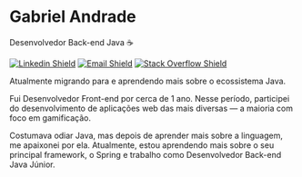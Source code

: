 # Gabriel Andrade
Desenvolvedor Back-end Java ☕

[![Linkedin Shield](https://img.shields.io/static/v1?label=&message=dev-gabrielandrade&color=0a66c2&style=flat-square&logo=Linkedin&logoColor=ffffff&link=https://www.linkedin.com/in/dev-gabrielandrade)](https://www.linkedin.com/in/dev-gabrielandrade)
[![Email Shield](https://img.shields.io/static/v1?label=&message=me@gabrielandrade.dev&color=005ff9&style=flat-square&logo=Mail.ru&logoColor=ffffff&link=mailto:me@gabrielandrade.dev)](mailto:me@gabrielandrade.dev)
[![Stack Overflow Shield](https://img.shields.io/static/v1?label=&message=Gabriel%20Andrade&color=f58025&style=flat-square&logo=Stack%20Overflow&logoColor=ffffff&link=https://stackoverflow.com/users/14056227)](https://stackoverflow.com/users/14056227)

Atualmente migrando para e aprendendo mais sobre o ecossistema Java.

Fui Desenvolvedor Front-end por cerca de 1 ano. Nesse período, participei do desenvolvimento de aplicações web das mais diversas — a maioria com foco em gamificação.

Costumava odiar Java, mas depois de aprender mais sobre a linguagem, me apaixonei por ela. Atualmente, estou aprendendo mais sobre o seu principal framework, o  Spring e trabalho como Desenvolvedor Back-end Java Júnior.
